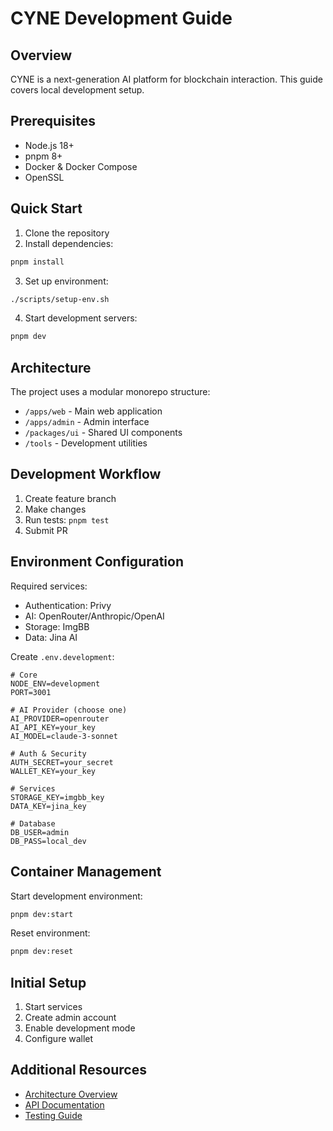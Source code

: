 # CYNE Development Guide

## Overview

CYNE is a next-generation AI platform for blockchain interaction. This guide covers local development setup.

## Prerequisites

- Node.js 18+
- pnpm 8+
- Docker & Docker Compose
- OpenSSL

## Quick Start

1. Clone the repository
2. Install dependencies:
```bash
pnpm install
```

3. Set up environment:
```bash
./scripts/setup-env.sh
```

4. Start development servers:
```bash
pnpm dev
```

## Architecture

The project uses a modular monorepo structure:

- `/apps/web` - Main web application
- `/apps/admin` - Admin interface
- `/packages/ui` - Shared UI components
- `/tools` - Development utilities

## Development Workflow

1. Create feature branch
2. Make changes
3. Run tests: `pnpm test`
4. Submit PR

## Environment Configuration

Required services:
- Authentication: Privy
- AI: OpenRouter/Anthropic/OpenAI
- Storage: ImgBB
- Data: Jina AI

Create `.env.development`:

```env
# Core
NODE_ENV=development
PORT=3001

# AI Provider (choose one)
AI_PROVIDER=openrouter
AI_API_KEY=your_key
AI_MODEL=claude-3-sonnet

# Auth & Security
AUTH_SECRET=your_secret
WALLET_KEY=your_key

# Services
STORAGE_KEY=imgbb_key
DATA_KEY=jina_key

# Database
DB_USER=admin
DB_PASS=local_dev
```

## Container Management

Start development environment:
```bash
pnpm dev:start
```

Reset environment:
```bash
pnpm dev:reset
```

## Initial Setup

1. Start services
2. Create admin account
3. Enable development mode
4. Configure wallet

## Additional Resources

- [Architecture Overview](./architecture.md)
- [API Documentation](./api.md)
- [Testing Guide](./testing.md) 